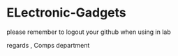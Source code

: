# ELectronic-Gadgets

please remember to logout your github when using in lab 

regards ,
Comps department
